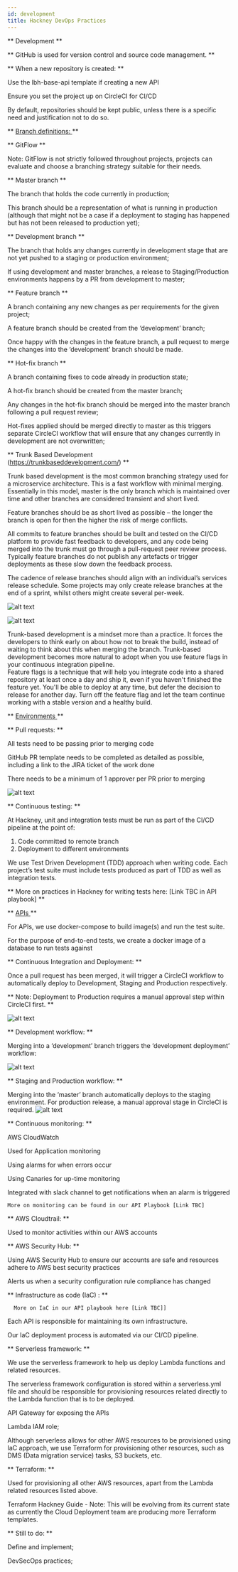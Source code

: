 ```yaml
---
id: development
title: Hackney DevOps Practices
---
```


** Development **


** GitHub is used for version control and source code management. **


** When a new repository is created: **

  Use the lbh-base-api template if creating a new API

  Ensure you set the project up on CircleCI for CI/CD

  By default, repositories should be kept public, unless there is a specific need and justification not to do so.


** <u> Branch definitions: </u> **


  ** GitFlow **


Note: GitFlow is not strictly followed throughout projects, projects can evaluate and choose a branching strategy suitable for their needs.


** Master branch **

The branch that holds the code currently in production;

This branch should be a representation of what is running in production (although that might not be a case if a deployment to staging has happened but has not been released to production yet);



** Development branch **

The branch that holds any changes currently in development stage that are not yet pushed to a staging or production environment;

If using development and master branches, a release to Staging/Production environments happens by a PR from development to master;



** Feature branch **

A branch containing any new changes as per requirements for the given project;

A feature branch should be created from the ‘development’ branch;

Once happy with the changes in the feature branch, a pull request to merge the changes into the ‘development’ branch should be made.



** Hot-fix branch **

A branch containing fixes to code already in production state;

A hot-fix branch should be created from the master branch;

Any changes in the hot-fix branch should be merged into the master branch following a pull request review;

Hot-fixes applied should be merged directly to master as this triggers separate CircleCI workflow that will ensure that any changes currently in development are not overwritten;



** Trunk Based Development  
    (https://trunkbaseddevelopment.com/) **

Trunk based development is the most common branching strategy used for a microservice architecture. This is a fast workflow with minimal merging.
Essentially in this model, master is the only branch which is maintained over time and other branches are considered transient and short lived.

Feature branches should be as short lived as possible – the longer the branch is open for then the higher the risk of merge conflicts.

All commits to feature branches should be built and tested on the CI/CD platform to provide fast feedback to developers, and any code being merged into the trunk must go through a pull-request peer review process. Typically feature branches do not publish any artefacts or trigger deployments as these slow down the feedback process.

The cadence of release branches should align with an individual’s services release schedule. Some projects may only create release branches at the end of a sprint, whilst others might create several per-week.


![alt text](./doc-images/devops.png)

![alt text](./doc-images/branch_policies.png)

Trunk-based development is a mindset more than a practice.  It forces the developers to think early on about how not to break the build, instead of waiting to think about this when merging the branch.
Trunk-based development becomes more natural to adopt when you use feature flags in your continuous integration pipeline.  
Feature flags is a technique that will help you integrate code into a shared repository at least once a day and ship it,
even if you haven't finished the feature yet. You'll be able to deploy at any time,
but defer the decision to release for another day.  Turn off the feature flag and let the team continue working with a stable version and a healthy build.



** <u> Environments </u> **

** Pull requests: **

All tests need to be passing prior to merging code

GitHub PR template needs to be completed as detailed as possible, including a link to the JIRA ticket of the work done

There needs to be a minimum of 1 approver per PR prior to merging

![alt text](./doc-images/pull_requests.png)



** Continuous testing: **

At Hackney, unit and integration tests must be run as part of the CI/CD pipeline at the point of:

1. Code committed to remote branch
2. Deployment to different environments

  We use Test Driven Development (TDD) approach when writing code.
  Each project’s test suite must include tests produced as part of TDD as well as integration tests.

** More on practices in Hackney for writing tests here: [Link TBC in API playbook] **



** <u> APIs </u> **

For APIs, we use docker-compose to build image(s) and run the test suite.

For the purpose of end-to-end tests, we create a docker image of a database to run tests against



** Continuous Integration and Deployment: **


Once a pull request has been merged, it will trigger a CircleCI workflow to automatically deploy to Development, Staging and Production respectively.

** Note: Deployment to Production requires a manual approval step within CircleCI first. **


![alt text](./doc-images/pull_request2.png)



** Development workflow: **


Merging into a ‘development’ branch triggers the ‘development deployment’ workflow:

![alt text](./doc-images/dev_workflow.png)



** Staging and Production workflow: **

Merging into the ‘master’ branch automatically deploys to the staging environment. For production release, a manual approval stage in CircleCI is required.
![alt text](./doc-images/staging_workflow.png)


** Continuous monitoring: **

AWS CloudWatch

Used for Application monitoring

Using alarms for when errors occur

Using Canaries for up-time monitoring

Integrated with slack channel to get notifications when an alarm is triggered


    More on monitoring can be found in our API Playbook [Link TBC]



** AWS Cloudtrail: **

Used to monitor activities within our AWS accounts

** AWS Security Hub: **

Using AWS Security Hub to ensure our accounts are safe and resources adhere to AWS best security practices

Alerts us when a security configuration rule compliance has changed



** Infrastructure as code (IaC) : **

      More on IaC in our API playbook here [Link TBC]]

Each API is responsible for maintaining its own infrastructure.

Our IaC deployment process is automated via our CI/CD pipeline.



** Serverless framework: **

We use the serverless framework to help us deploy Lambda functions and related resources.

The serverless framework configuration is stored within a serverless.yml file and should be responsible for provisioning resources related directly to the Lambda function that is to be deployed.

API Gateway for exposing the APIs

Lambda IAM role;


Although serverless allows for other AWS resources to be provisioned using IaC approach, we use Terraform for provisioning other resources, such as DMS (Data migration service) tasks, S3 buckets, etc.


** Terraform: **

Used for provisioning all other AWS resources, apart from the Lambda related resources listed above.

Terraform Hackney Guide - Note: This will be evolving from its current state as currently the Cloud Deployment team are producing more Terraform templates.



** Still to do: **

Define and implement;

DevSecOps practices;
